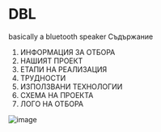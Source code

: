 # DBL
basically a bluetooth speaker
Съдържание
1.	ИНФОРМАЦИЯ ЗА ОТБОРА   
2.	НАШИЯТ ПРОЕКТ
3.	ЕТАПИ НА РЕАЛИЗАЦИЯ   
4.  ТРУДНОСТИ 
5.	ИЗПОЛЗВАНИ ТЕХНОЛОГИИ  
6.	СХЕМА НА ПРОЕКТА
7.	ЛОГО НА ОТБОРА

![image](https://github.com/Tsanevbtw/DBL/assets/123159890/b6df1aaa-a2b7-4d7f-97ce-b3e7f31f6a56)
